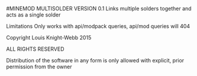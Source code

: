 #MINEMOD MULTISOLDER VERSION 0.1
Links multiple solders together and acts as a single solder

Limitations
Only works with api/modpack queries, api/mod queries will 404

Copyright Louis Knight-Webb 2015

ALL RIGHTS RESERVED

Distribution of the software in any form is only allowed with explicit, prior permission from the owner
